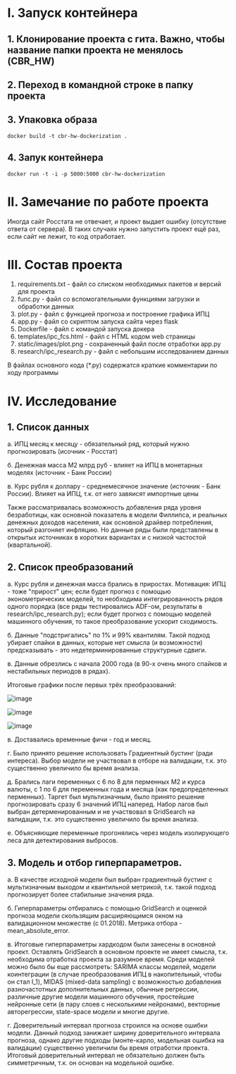 # I. Запуск контейнера
## 1. Клонирование проекта с гита. Важно, чтобы название папки проекта не менялось (CBR_HW)

## 2. Переход в командной строке в папку проекта 

## 3. Упаковка образа
`docker build -t cbr-hw-dockerization .`

## 4. Запук контейнера
`docker run -t -i -p 5000:5000 cbr-hw-dockerization`

# II. Замечание по работе проекта
Иногда сайт Росстата не отвечает, и проект выдает ошибку (отсутствие ответа от сервера). В таких случаях нужно запустить проект ещё раз, если сайт не лежит, то код отработает.

# III. Состав проекта
1. requirements.txt - файл со списком необходимых пакетов и версий для проекта
2. func.py - файл со вспомогательными функциями загрузки и обработки данных
3. plot.py - файл с функцией прогноза и построение графика ИПЦ
4. app.py - файл со скриптом запуска сайта через flask
5. Dockerfile - файл с командой запуска докера
6. templates/ipc_fcs.html - файл с HTML кодом web страницы
7. static/images/plot.png - сохраненный файл после отработки app.py
8. research/ipc_research.py - файл с небольшим исследованием данных
   
В файлах основного кода (*.py) содержатся краткие комментарии по ходу программы

# IV. Исследование
## 1. Список данных
a. ИПЦ месяц к месяцу - обязательный ряд, который нужно прогнозировать (исочник - Росстат)

б. Денежная масса M2 млрд руб - влияет на ИПЦ в монетарных моделях (источник - Банк России)

в. Курс рубля к доллару - среднемесячное значение (источник - Банк России). Влияет на ИПЦ, т.к. от него завяисят импортные цены

Также рассматривалась возможность добавления ряда уровня безработицы, как основной показатель в модели Филлипса, и реальных денежных доходов населения, как основной драйвер потребления, который разгоняет инфляцию. Но данные ряды были представлены в открытых источниках в коротких вариантах и с низкой частостой (квартальной).

## 2. Список преобразований
а. Курс рубля и денежная масса брались в приростах. Мотивация: ИПЦ - тоже "прирост" цен;
если будет прогноз с помощью эконометрических моделей, то необходима интегрированность рядов одного порядка (все ряды тестировались ADF-ом, результаты в research/ipc_research.py);
если будет прогноз с помощью моделей машинного обучения, то такое преобразование ускорит сходимость.

б. Данные "подстригались" по 1% и 99% квантилям. Такой подход убирает спайки в данных, которые нет смысла (и возможности) предсказывать - это недетерминированные структурные сдвиги.

в. Данные обрезлись с начала 2000 года (в 90-х очень много спайков и нестабильных периодов в рядах).

Итоговые графики после первых трёх преобразований:

![image](https://github.com/hraparovna/CBR_HW/assets/78476837/caeafebb-fb7a-4a60-92f1-2e846757f41a)

![image](https://github.com/hraparovna/CBR_HW/assets/78476837/a6af1f86-4fb8-4c90-afd8-c7b60f8ed96a)

![image](https://github.com/hraparovna/CBR_HW/assets/78476837/be83626c-4e04-4839-b5c1-05f42b354084)


в. Доставались временные фичи - год и месяц.

г. Было принято решение использовать Градиентный бустинг (ради интереса). Выбор модели не участвовал в отборе на валидации, т.к. это существенно увеличило бы время анализа.

д. Брались лаги переменных с 6 по 8 для перменных M2 и курса валюты, с 1 по 6 для переменных года и месяца (как предопределенных перменных). Таргет был мультизначным, было принято решение прогнозировать сразу 6 значений ИПЦ наперед. Набор лагов был выбран детерменированным и не участвовал в GridSearch на валидации, т.к. это существенно увеличило бы время анализа.

е. Объясняющие переменные прогонялись через модель изолирующего леса для детектирования выбросов. 

## 3. Модель и отбор гиперпараметров.
а. В качестве исходной модели был выбран градиентный бустинг с мультизначным выходом и квантильной метрикой, т.к. такой подход прогнозирует более стабильные значения ряда.

б. Гиперпараметры отбирались с помощью GridSearch и оценкой прогноза модели скользящим расширяющимся окном на валидационном множестве (с 01.2018). Метрика отбора - mean_absolute_error.

в. Итоговые гиперпараметры хардкодом были занесены в основной проект. Оставлять GridSearch в основном проекте не имеет смысла, т.к. необходима отработка проекта за разумное время.
Среди моделей можно было бы еще рассмотреть: SARIMA классы моделей, модели коинтеграции (в случае преобразования ИПЦ в накопительный, чтобы он стал I_1), MIDAS (mixed-data sampling) с возможностью добавления разночастотных дополнительных данных, обычные регрессии, различные другие модели машинного обучения, простейшие нейронные сети (в пару слоев с несколькими нейронами), векторные авторегрессии, state-space модели и многие другие.

г. Доверительный интервал прогноза строился на основе ошибки модели. Данный подход занижает ширину доверительного интервала прогноза, однако другие подходы (монте-карло, модельная ошибка на валидации) существенно увеличили бы время отработки проекта. Итоговый доверительный интервал не обязательно должен быть симметричным, т.к. он основан на модельной ошибке.




 
